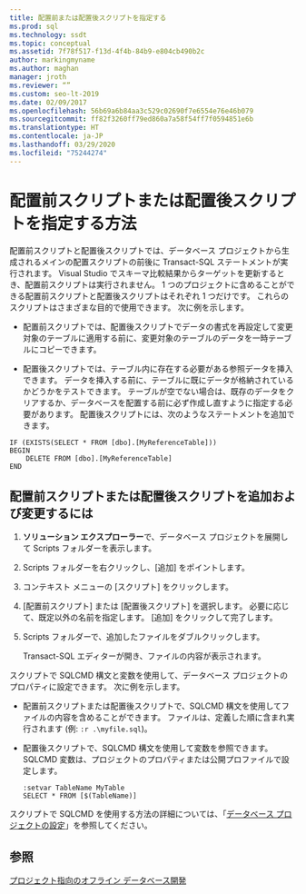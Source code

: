```yaml
---
title: 配置前または配置後スクリプトを指定する
ms.prod: sql
ms.technology: ssdt
ms.topic: conceptual
ms.assetid: 7f78f517-f13d-4f4b-84b9-e804cb490b2c
author: markingmyname
ms.author: maghan
manager: jroth
ms.reviewer: “”
ms.custom: seo-lt-2019
ms.date: 02/09/2017
ms.openlocfilehash: 56b69a6b84aa3c529c02690f7e6554e76e46b079
ms.sourcegitcommit: ff82f3260ff79ed860a7a58f54ff7f0594851e6b
ms.translationtype: HT
ms.contentlocale: ja-JP
ms.lasthandoff: 03/29/2020
ms.locfileid: "75244274"
---
```

# <a name="how-to-specify-predeployment-or-postdeployment-scripts"></a>配置前スクリプトまたは配置後スクリプトを指定する方法

配置前スクリプトと配置後スクリプトでは、データベース プロジェクトから生成されるメインの配置スクリプトの前後に Transact\-SQL ステートメントが実行されます。 Visual Studio でスキーマ比較結果からターゲットを更新するとき、配置前スクリプトは実行されません。 1 つのプロジェクトに含めることができる配置前スクリプトと配置後スクリプトはそれぞれ 1 つだけです。 これらのスクリプトはさまざまな目的で使用できます。 次に例を示します。  
  
-   配置前スクリプトでは、配置後スクリプトでデータの書式を再設定して変更対象のテーブルに適用する前に、変更対象のテーブルのデータを一時テーブルにコピーできます。  
  
-   配置後スクリプトでは、テーブル内に存在する必要がある参照データを挿入できます。 データを挿入する前に、テーブルに既にデータが格納されているかどうかをテストできます。 テーブルが空でない場合は、既存のデータをクリアするか、データベースを配置する前に必ず作成し直すように指定する必要があります。 配置後スクリプトには、次のようなステートメントを追加できます。  
  
```  
IF (EXISTS(SELECT * FROM [dbo].[MyReferenceTable]))  
BEGIN  
    DELETE FROM [dbo].[MyReferenceTable]  
END  
```  

## <a name="to-add-and-modify-a-pre--or-post-deployment-script"></a>配置前スクリプトまたは配置後スクリプトを追加および変更するには  
  
1.  **ソリューション エクスプローラー**で、データベース プロジェクトを展開して Scripts フォルダーを表示します。  
  
2.  Scripts フォルダーを右クリックし、[追加] をポイントします。  
  
3.  コンテキスト メニューの [スクリプト] をクリックします。  
  
4.  [配置前スクリプト] または [配置後スクリプト] を選択します。 必要に応じて、既定以外の名前を指定します。 [追加] をクリックして完了します。  
  
5.  Scripts フォルダーで、追加したファイルをダブルクリックします。  
  
    Transact\-SQL エディターが開き、ファイルの内容が表示されます。  
  
スクリプトで SQLCMD 構文と変数を使用して、データベース プロジェクトのプロパティに設定できます。 次に例を示します。  
  
-   配置前スクリプトまたは配置後スクリプトで、SQLCMD 構文を使用してファイルの内容を含めることができます。 ファイルは、定義した順に含まれ実行されます (例: `:r .\myfile.sql`)。  
  
-   配置後スクリプトで、SQLCMD 構文を使用して変数を参照できます。 SQLCMD 変数は、プロジェクトのプロパティまたは公開プロファイルで設定します。  
  
    ```  
    :setvar TableName MyTable  
    SELECT * FROM [$(TableName)]  
    ```  
  
スクリプトで SQLCMD を使用する方法の詳細については、「[データベース プロジェクトの設定](../ssdt/database-project-settings.md)」を参照してください。  
  
## <a name="see-also"></a>参照  
[プロジェクト指向のオフライン データベース開発](../ssdt/project-oriented-offline-database-development.md)  
  
